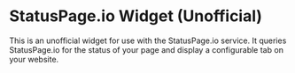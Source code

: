 # StatusPage.io Widget (Unofficial)

This is an unofficial widget for use with the StatusPage.io service. It queries StatusPage.io for the status of your page and display a configurable tab on your website.
